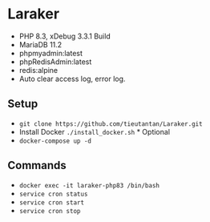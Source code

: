 # Laraker

- PHP 8.3, xDebug 3.3.1 Build
- MariaDB 11.2
- phpmyadmin:latest
- phpRedisAdmin:latest
- redis:alpine
- Auto clear access log, error log.

## Setup
- `git clone https://github.com/tieutantan/Laraker.git`
- Install Docker ``./install_docker.sh`` * Optional
- ``docker-compose up -d``

## Commands

- `docker exec -it laraker-php83 /bin/bash`
- `service cron status`
- `service cron start`
- `service cron stop`
